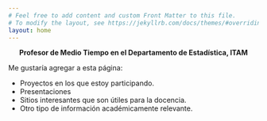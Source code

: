 ```yaml
---
# Feel free to add content and custom Front Matter to this file.
# To modify the layout, see https://jekyllrb.com/docs/themes/#overriding-theme-defaults
layout: home
---
```


<center><b> Profesor de Medio Tiempo en el Departamento de Estadística, ITAM</b></center>

Me gustaría agregar a esta página:

- Proyectos en los que estoy participando.
- Presentaciones
- Sitios interesantes que son útiles para la docencia.
- Otro tipo de información académicamente relevante.

